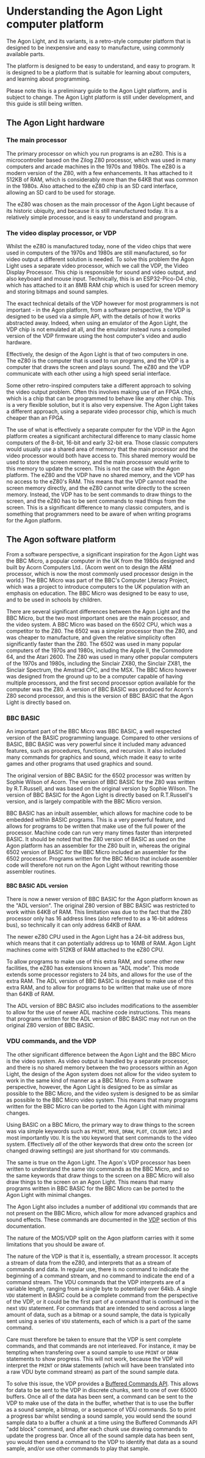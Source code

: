 # Understanding the Agon Light computer platform

The Agon Light, and its variants, is a retro-style computer platform that is designed to be inexpensive and easy to manufacture, using commonly available parts.

The platform is designed to be easy to understand, and easy to program.  It is designed to be a platform that is suitable for learning about computers, and learning about programming.

Please note this is a preliminary guide to the Agon Light platform, and is subject to change.  The Agon Light platform is still under development, and this guide is still being written.


## The Agon Light hardware

### The main processor

The primary processor on which you run programs is an eZ80.  This is a microcontroller based on the Zilog Z80 processor, which was used in many computers and arcade machines in the 1970s and 1980s.  The eZ80 is a modern version of the Z80, with a few enhancements.  It has attached to it 512KB of RAM, which is considerably more than the 64KB that was common in the 1980s.  Also attached to the eZ80 chip is an SD card interface, allowing an SD card to be used for storage.

The eZ80 was chosen as the main processor of the Agon Light because of its historic ubiquity, and because it is still manufactured today.  It is a relatively simple processor, and is easy to understand and program.

### The video display processor, or VDP

Whilst the eZ80 is manufactured today, none of the video chips that were used in computers of the 1970s and 1980s are still manufactured, so for video output a different solution is needed.  To solve this problem the Agon Light uses a separate video processor, which we call the VDP, the Video Display Processor.  This chip is responsible for sound and video output, and also keyboard and mouse input.  Technically, this is an ESP32-Pico-D4 chip, which has attached to it an 8MB RAM chip which is used for screen memory and storing bitmaps and sound samples.

The exact technical details of the VDP however for most programmers is not important - in the Agon platform, from a software perspective, the VDP is designed to be used via a simple API, with the details of how it works abstracted away.  Indeed, when using an emulator of the Agon Light, the VDP chip is not emulated at all, and the emulator instead runs a compiled version of the VDP firmware using the host computer's video and audio hardware.


Effectively, the design of the Agon Light is that of two computers in one.  The eZ80 is the computer that is used to run programs, and the VDP is a computer that draws the screen and plays sound.  The eZ80 and the VDP communicate with each other using a high speed serial interface.


Some other retro-inspired computers take a different approach to solving the video output problem.  Often this involves making use of an FPGA chip, which is a chip that can be programmed to behave like any other chip.  This is a very flexible solution, but it is also very expensive.  The Agon Light takes a different approach, using a separate video processor chip, which is much cheaper than an FPGA.


The use of what is effectively a separate computer for the VDP in the Agon platform creates a significant architectural difference to many classic home computers of the 8-bit, 16-bit and early 32-bit era.  Those classic computers would usually use a shared area of memory that the main processor and the video processor would both have access to.  This shared memory would be used to store the screen memory, and the main processor would write to this memory to update the screen.  This is not the case with the Agon platform.  The eZ80 and the VDP have no shared memory, and the VDP has no access to the eZ80's RAM.  This means that the VDP cannot read the screen memory directly, and the eZ80 cannot write directly to the screen memory.  Instead, the VDP has to be sent commands to draw things to the screen, and the eZ80 has to be sent commands to read things from the screen.  This is a significant difference to many classic computers, and is something that programmers need to be aware of when writing programs for the Agon platform.


## The Agon software platform

From a software perspective, a significant inspiration for the Agon Light was the BBC Micro, a popular computer in the UK from the 1980s designed and built by Acorn Computers Ltd..  (Acorn went on to design the ARM processor, which is now the most commonly used processor design in the world.)  The BBC Micro was part of the BBC's Computer Literacy Project, which was a project to introduce computers to the UK population with an emphasis on education.  The BBC Micro was designed to be easy to use, and to be used in schools by children.

There are several significant differences between the Agon Light and the BBC Micro, but the two most important ones are the main processor, and the video system.  A BBC Micro was based on the 6502 CPU, which was a competitor to the Z80.  The 6502 was a simpler processor than the Z80, and was cheaper to manufacture, and given the relative simplicity often significantly faster than the Z80.  The 6502 was used in many popular computers of the 1970s and 1980s, including the Apple II, the Commodore 64, and the Atari 2600.  The Z80 was used in many other popular computers of the 1970s and 1980s, including the Sinclair ZX80, the Sinclair ZX81, the Sinclair Spectrum, the Amstrad CPC, and the MSX.  The BBC Micro however was designed from the ground up to be a computer capable of having multiple processors, and the first second processor option available for the computer was the Z80.  A version of BBC BASIC was produced for Acorn's Z80 second processor, and this is the version of BBC BASIC that the Agon Light is directly based on.


### BBC BASIC

An important part of the BBC Micro was BBC BASIC, a well respected version of the BASIC programming language.  Compared to other versions of BASIC, BBC BASIC was very powerful since it included many advanced features, such as procedures, functions, and recursion.  It also included many commands for graphics and sound, which made it easy to write games and other programs that used graphics and sound.

The original version of BBC BASIC for the 6502 processor was written by Sophie Wilson of Acorn.  The version of BBC BASIC for the Z80 was written by R.T.Russell, and was based on the original version by Sophie Wilson.  The version of BBC BASIC for the Agon Light is directly based on R.T.Russell's version, and is largely compatible with the BBC Micro version.

BBC BASIC has an inbuilt assembler, which allows for machine code to be embedded within BASIC programs.  This is a very powerful feature, and allows for programs to be written that make use of the full power of the processor.  Machine code can run very many times faster than interpreted BASIC.  It should be noted that the Z80 version of BASIC as used on the Agon platform has an assembler for the Z80 built in, whereas the original 6502 version of BASIC for the BBC Micro included an assembler for the 6502 processor.  Programs written for the BBC Micro that include assembler code will therefore not run on the Agon Light without rewriting those assembler routines.

#### BBC BASIC ADL version

There is now a newer version of BBC BASIC for the Agon platform known as the "ADL version".  The original Z80 version of BBC BASIC was restricted to work within 64KB of RAM.  This limitation was due to the fact that the Z80 processor only has 16 address lines (also referred to as a 16-bit address bus), so technically it can only address 64KB of RAM.

The newer eZ80 CPU used in the Agon Light has a 24-bit address bus, which means that it can potentially address up to 16MB of RAM.  Agon Light machines come with 512KB of RAM attached to the eZ80 CPU.

To allow programs to make use of this extra RAM, and some other new facilities, the eZ80 has extensions known as "ADL mode".  This mode extends some processor registers to 24 bits, and allows for the use of the extra RAM.  The ADL version of BBC BASIC is designed to make use of this extra RAM, and to allow for programs to be written that make use of more than 64KB of RAM.

The ADL version of BBC BASIC also includes modifications to the assembler to allow for the use of newer ADL machine code instructions.  This means that programs written for the ADL version of BBC BASIC may not run on the original Z80 version of BBC BASIC.


### VDU commands, and the VDP

The other significant difference between the Agon Light and the BBC Micro is the video system.  As video output is handled by a separate processor, and there is no shared memory between the two processors within an Agon Light, the design of the Agon system does not allow for the video system to work in the same kind of manner as a BBC Micro.  From a software perspective, however, the Agon Light is designed to be as similar as possible to the BBC Micro, and the video system is designed to be as similar as possible to the BBC Micro video system.  This means that many programs written for the BBC Micro can be ported to the Agon Light with minimal changes.

Using BASIC on a BBC Micro, the primary way to draw things to the screen was via simple keywords such as `PRINT`, `MOVE`, `DRAW`, `PLOT`, `COLOUR` (etc.) and most importantly `VDU`.  It is the `VDU` keyword that sent commands to the video system.  Effectively _all_ of the other keywords that drew onto the screen (or changed drawing settings) are just shorthand for `VDU` commands.

The same is true on the Agon Light.  The Agon's VDP processor has been written to understand the same `VDU` commands as the BBC Micro, and so the same keywords that draw things to the screen on a BBC Micro will also draw things to the screen on an Agon Light.  This means that many programs written in BBC BASIC for the BBC Micro can be ported to the Agon Light with minimal changes.

The Agon Light also includes a number of additional `VDU` commands that are not present on the BBC Micro, which allow for more advanced graphics and sound effects.  These commands are documented in the [VDP](VDP.md) section of this documentation.


The nature of the MOS/VDP split on the Agon platform carries with it some limitations that you should be aware of.

The nature of the VDP is that it is, essentially, a stream processor.  It accepts a stream of data from the eZ80, and interprets that as a stream of commands and data.  In regular use, there is no command to indicate the beginning of a command stream, and no command to indicate the end of a command stream.  The VDU commands that the VDP interprets are of a variable length, ranging from a single byte to potentially over 64kb.  A single `VDU` statement in BASIC could be a complete command from the perspective of the VDP, or it could be the first part of a command that is continued in the next `VDU` statement.  For commands that are intended to send across a large amount of data, such as a bitmap or a sound sample, the data is typically sent using a series of `VDU` statements, each of which is a part of the same command.

Care must therefore be taken to ensure that the VDP is sent complete commands, and that commands are not interleaved.  For instance, it may be tempting when transfering over a sound sample to use `PRINT` or `DRAW` statements to show progress.  This will not work, because the VDP will interpret the `PRINT` or `DRAW` statements (which will have been translated into a raw VDU byte command stream) as part of the sound sample data.

To solve this issue, the VDP provides a [Buffered Commands API](VDP---Buffered-Commands-API.md).  This allows for data to be sent to the VDP in discrete chunks, sent to one of over 65000 buffers.  Once all of the data has been sent, a command can be sent to the VDP to make use of the data in the buffer, whether that is to use the buffer as a sound sample, a bitmap, or a sequence of VDU commands.  So to print a progress bar whilst sending a sound sample, you would send the sound sample data to a buffer a chunk at a time using the Buffered Commands API "add block" command, and after each chunk use drawing commands to update the progress bar.  Once all of the sound sample data has been sent, you would then send a command to the VDP to identify that data as a sound sample, and/or use other commands to play that sample.






